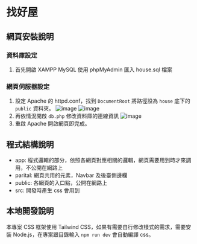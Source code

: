 # 找好屋
## 網頁安裝說明
### 資料庫設定
1. 首先開啟 XAMPP MySQL 使用 phpMyAdmin 匯入 house.sql 檔案

### 網頁伺服器設定
1. 設定 Apache 的 httpd.conf，找到 ``DocumentRoot`` 將路徑設為 ``house`` 底下的 ``public`` 資料夾。
![image](https://user-images.githubusercontent.com/84951972/177332502-9813cf6b-5fe9-4657-85ac-01b759edd27d.png)
![image](https://user-images.githubusercontent.com/84951972/177332654-a384fbe0-1e96-4c14-a1d8-fb58aec98a0a.png)
1. 再依情況開啟 ``db.php`` 修改資料庫的連線資訊
![image](https://user-images.githubusercontent.com/84951972/177332836-5f4343ca-0e05-4370-9286-50c78a2274ae.png)
1. 重啟 Apache 開啟網頁即完成。


## 程式結構說明
- app: 程式邏輯的部分，依照各網頁對應相關的邏輯，網頁需要用到時才來調用，不公開在網路上
- parital: 網頁共用的元素，Navbar 及後臺側邊欄
- public: 各網頁的入口點，公開在網路上
- src: 開發時產生 css 會用到

## 本地開發說明
本專案 CSS 框架使用 Tailwind CSS，如果有需要自行修改樣式的需求，需要安裝 Node.js，在專案跟目錄輸入 ``npm run dev`` 會自動編譯 css。
